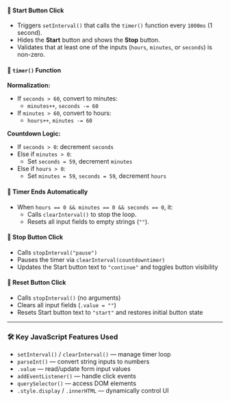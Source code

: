 #### 🔹 Start Button Click
- Triggers `setInterval()` that calls the `timer()` function every `1000ms` (1 second).
- Hides the **Start** button and shows the **Stop** button.
- Validates that at least one of the inputs (`hours`, `minutes`, or `seconds`) is non-zero.

#### 🔹 `timer()` Function

**Normalization:**
- If `seconds > 60`, convert to minutes:
  - `minutes++`, `seconds -= 60`
- If `minutes > 60`, convert to hours:
  - `hours++`, `minutes -= 60`

**Countdown Logic:**
- If `seconds > 0`: decrement `seconds`
- Else if `minutes > 0`:
  - Set `seconds = 59`, decrement `minutes`
- Else if `hours > 0`:
  - Set `minutes = 59`, `seconds = 59`, decrement `hours`

#### 🔹 Timer Ends Automatically
- When `hours == 0 && minutes == 0 && seconds == 0`, it:
  - Calls `clearInterval()` to stop the loop.
  - Resets all input fields to empty strings (`""`).

#### 🔹 Stop Button Click
- Calls `stopInterval("pause")`
- Pauses the timer via `clearInterval(countdowntimer)`
- Updates the Start button text to `"continue"` and toggles button visibility

#### 🔹 Reset Button Click
- Calls `stopInterval()` (no arguments)
- Clears all input fields (`.value = ""`)
- Resets Start button text to `"start"` and restores initial button state

---

### 🛠️ Key JavaScript Features Used
- `setInterval()` / `clearInterval()` — manage timer loop  
- `parseInt()` — convert string inputs to numbers  
- `.value` — read/update form input values  
- `addEventListener()` — handle click events  
- `querySelector()` — access DOM elements  
- `.style.display` / `.innerHTML` — dynamically control UI
